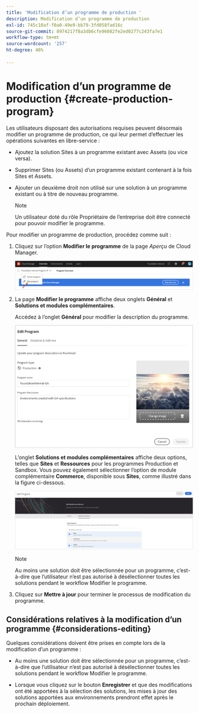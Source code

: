 ```yaml
---
title: 'Modification d’un programme de production '
description: Modification d’un programme de production
exl-id: 745c10af-f0a0-49e9-bb79-3fd058fad16c
source-git-commit: 8974217f8a3db6cfe96082fe2ed0277c243fa7e1
workflow-type: tm+mt
source-wordcount: '257'
ht-degree: 46%

---
```


# Modification d’un programme de production {#create-production-program}

Les utilisateurs disposant des autorisations requises peuvent désormais modifier un programme de production, ce qui leur permet d’effectuer les opérations suivantes en libre-service :

* Ajoutez la solution Sites à un programme existant avec Assets (ou vice versa).
* Supprimer Sites (ou Assets) d’un programme existant contenant à la fois Sites et Assets.
* Ajouter un deuxième droit non utilisé sur une solution à un programme existant ou à titre de nouveau programme.

   >[!NOTE]
   >Un utilisateur doté du rôle Propriétaire de l’entreprise doit être connecté pour pouvoir modifier le programme.

Pour modifier un programme de production, procédez comme suit :

1. Cliquez sur l’option **Modifier le programme** de la page *Aperçu* de Cloud Manager.

   ![](assets/edit-program-overview.png)

1. La page **Modifier le programme** affiche deux onglets **Général** et **Solutions et modules complémentaires**.

   Accédez à l’onglet **Général** pour modifier la description du programme.

   ![](assets/edit-program-prod1.png)

   L’onglet **Solutions et modules complémentaires** affiche deux options, telles que **Sites** et **Ressources** pour les programmes Production et Sandbox. Vous pouvez également sélectionner l’option de module complémentaire **Commerce**, disponible sous **Sites**, comme illustré dans la figure ci-dessous.

   ![](assets/edit-prg.png)

   >[!NOTE]
   >Au moins une solution doit être sélectionnée pour un programme, c’est-à-dire que l’utilisateur n’est pas autorisé à désélectionner toutes les solutions pendant le workflow Modifier le programme.

1. Cliquez sur **Mettre à jour** pour terminer le processus de modification du programme.


## Considérations relatives à la modification d’un programme {#considerations-editing}

Quelques considérations doivent être prises en compte lors de la modification d’un programme :

* Au moins une solution doit être sélectionnée pour un programme, c’est-à-dire que l’utilisateur n’est pas autorisé à désélectionner toutes les solutions pendant le workflow Modifier le programme.

* Lorsque vous cliquez sur le bouton **Enregistrer** et que des modifications ont été apportées à la sélection des solutions, les mises à jour des solutions apportées aux environnements prendront effet après le prochain déploiement.
